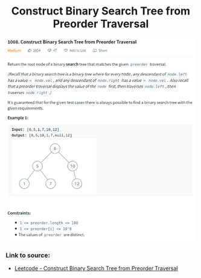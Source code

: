 <h1 align="center">Construct Binary Search Tree from Preorder Traversal</h1>

![alt text](https://raw.githubusercontent.com/matthew01lokiet/Github-repos-images/main/Algs/Tree/CylvUjXg_o.png)

### Link to source: 
- <a href="https://leetcode.com/problems/construct-binary-search-tree-from-preorder-traversal/">Leetcode - Construct Binary Search Tree from Preorder Traversal</a>

